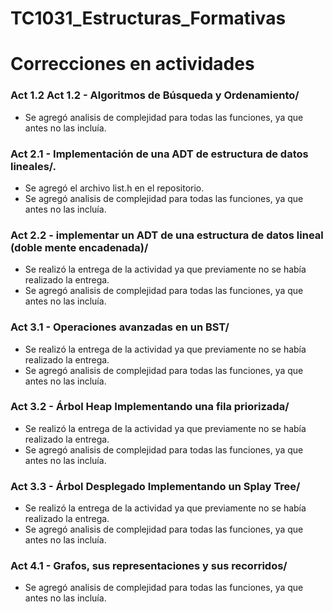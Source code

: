 # TC1031_Estructuras_Formativas



# Correcciones en actividades
 ### Act 1.2 Act 1.2 - Algoritmos de Búsqueda y Ordenamiento/
 
* Se agregó analisis de complejidad para todas las funciones, ya que antes no las incluía. 
 
 ### Act 2.1 - Implementación de una ADT de estructura de datos lineales/.
 
* Se agregó el archivo list.h en el repositorio.
* Se agregó analisis de complejidad para todas las funciones, ya que antes no las incluía. 

 ### Act 2.2 - implementar un ADT de una estructura de datos lineal (doble mente encadenada)/
 
* Se realizó la entrega de la actividad ya que previamente no se había realizado la entrega. 
* Se agregó analisis de complejidad para todas las funciones, ya que antes no las incluía. 

 ### Act 3.1 - Operaciones avanzadas en un BST/ 
 
* Se realizó la entrega de la actividad ya que previamente no se había realizado la entrega. 
* Se agregó analisis de complejidad para todas las funciones, ya que antes no las incluía. 
 
 ### Act 3.2 - Árbol Heap Implementando una fila priorizada/
 
* Se realizó la entrega de la actividad ya que previamente no se había realizado la entrega. 
* Se agregó analisis de complejidad para todas las funciones, ya que antes no las incluía. 
  
 ### Act 3.3 - Árbol Desplegado Implementando un Splay Tree/
 
* Se realizó la entrega de la actividad ya que previamente no se había realizado la entrega.  
* Se agregó analisis de complejidad para todas las funciones, ya que antes no las incluía. 
 
 ### Act 4.1 - Grafos, sus representaciones y sus recorridos/
 
* Se agregó analisis de complejidad para todas las funciones, ya que antes no las incluía. 





 
 

